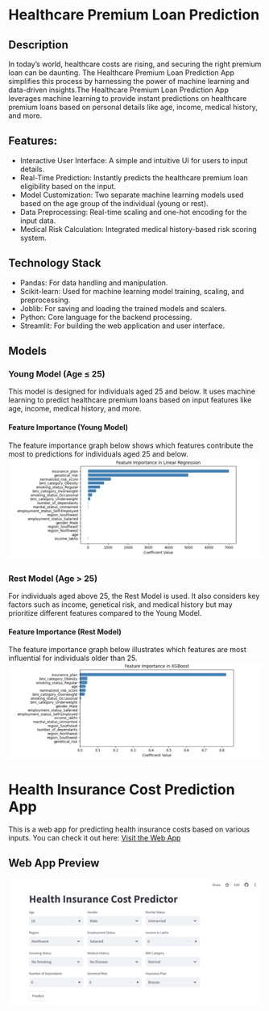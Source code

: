 # Healthcare Premium Loan Prediction

## Description
<p>In today’s world, healthcare costs are rising, and securing the right premium loan can be daunting. The Healthcare Premium Loan Prediction App simplifies this process by harnessing the power of machine learning and data-driven insights.The Healthcare Premium Loan Prediction App leverages machine learning to provide instant predictions on healthcare premium loans based on personal details like age, income, medical history, and more.</p>

## Features:
* Interactive User Interface: A simple and intuitive UI for users to input details.
* Real-Time Prediction: Instantly predicts the healthcare premium loan eligibility based on the input.
* Model Customization: Two separate machine learning models used based on the age group of the individual (young or rest).
* Data Preprocessing: Real-time scaling and one-hot encoding for the input data.
* Medical Risk Calculation: Integrated medical history-based risk scoring system.
  
## Technology Stack
* Pandas: For data handling and manipulation.
* Scikit-learn: Used for machine learning model training, scaling, and preprocessing.
* Joblib: For saving and loading the trained models and scalers.
* Python: Core language for the backend processing.
* Streamlit: For building the web application and user interface.

## Models
### Young Model (Age ≤ 25)
This model is designed for individuals aged 25 and below. It uses machine learning to predict healthcare premium loans based on input features like age, income, medical history, and more.
#### Feature Importance (Young Model)
The feature importance graph below shows which features contribute the most to predictions for individuals aged 25 and below.
![Feature Importance Young](assets/feature_importance_young.png)


### Rest Model (Age > 25)
For individuals aged above 25, the Rest Model is used. It also considers key factors such as income, genetical risk, and medical history but may prioritize different features compared to the Young Model.
#### Feature Importance (Rest Model)
The feature importance graph below illustrates which features are most influential for individuals older than 25.
![Feature Importance Rest](assets/feature_importance_rest.png)

# Health Insurance Cost Prediction App
This is a web app for predicting health insurance costs based on various inputs. You can check it out here:
[Visit the Web App](https://healthcare-insurance-cost-predictor.streamlit.app/)
## Web App Preview
![Health Insurance Cost Prediction Web App](assets/app.png)


